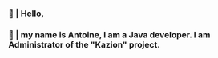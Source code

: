 ### 💬 | Hello,
### 💬 | my name is Antoine, I am a Java developer. I am Administrator of the "Kazion" project.

